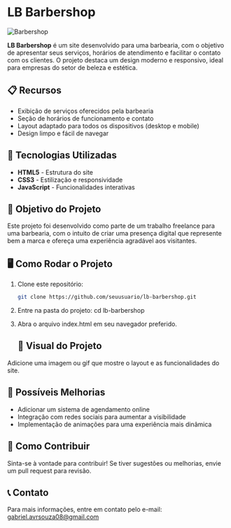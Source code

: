 # LB Barbershop

![Barbershop](https://user-images.githubusercontent.com/000000/00000000.png)

**LB Barbershop** é um site desenvolvido para uma barbearia, com o objetivo de apresentar seus serviços, horários de atendimento e facilitar o contato com os clientes. O projeto destaca um design moderno e responsivo, ideal para empresas do setor de beleza e estética.

## 📋 Recursos

- Exibição de serviços oferecidos pela barbearia
- Seção de horários de funcionamento e contato
- Layout adaptado para todos os dispositivos (desktop e mobile)
- Design limpo e fácil de navegar

## 🚀 Tecnologias Utilizadas

- **HTML5** - Estrutura do site
- **CSS3** - Estilização e responsividade
- **JavaScript** - Funcionalidades interativas

## 🎯 Objetivo do Projeto

Este projeto foi desenvolvido como parte de um trabalho freelance para uma barbearia, com o intuito de criar uma presença digital que represente bem a marca e ofereça uma experiência agradável aos visitantes.

## 🖥️ Como Rodar o Projeto

1. Clone este repositório:
   ```bash
   git clone https://github.com/seuusuario/lb-barbershop.git
2. Entre na pasta do projeto:
cd lb-barbershop

3. Abra o arquivo index.html em seu navegador preferido.
   ## 📸 Visual do Projeto

Adicione uma imagem ou gif que mostre o layout e as funcionalidades do site.

## 🔧 Possíveis Melhorias

- Adicionar um sistema de agendamento online
- Integração com redes sociais para aumentar a visibilidade
- Implementação de animações para uma experiência mais dinâmica

## 🤝 Como Contribuir

Sinta-se à vontade para contribuir! Se tiver sugestões ou melhorias, envie um pull request para revisão.

## 📞 Contato

Para mais informações, entre em contato pelo e-mail: [gabriel.avrsouza08@gmail.com](mailto:gabriel.avrsouza08@gmail.com)
